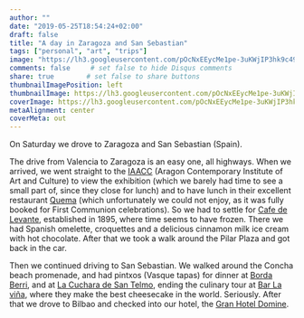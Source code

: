 ```yaml
---
author: ""
date: "2019-05-25T18:54:24+02:00"
draft: false
title: "A day in Zaragoza and San Sebastian"
tags: ["personal", "art", "trips"]
image: "https://lh3.googleusercontent.com/pOcNxEEycMe1pe-3uKWjIP3hk9c49Eupow4bYDTIcLwGiEW69BbBEQ6nHt3_b--kcJfZ7J6HbJ0qacForOzGu33FFTVL7NWlOzoi0qKtYTFNpnk5XMaRms0z9apKxag-MxeCVf7k-xs=w1920-h1080"
comments: false     # set false to hide Disqus comments
share: true        # set false to share buttons
thumbnailImagePosition: left
thumbnailImage: https://lh3.googleusercontent.com/pOcNxEEycMe1pe-3uKWjIP3hk9c49Eupow4bYDTIcLwGiEW69BbBEQ6nHt3_b--kcJfZ7J6HbJ0qacForOzGu33FFTVL7NWlOzoi0qKtYTFNpnk5XMaRms0z9apKxag-MxeCVf7k-xs=w1920-h1080
coverImage: https://lh3.googleusercontent.com/pOcNxEEycMe1pe-3uKWjIP3hk9c49Eupow4bYDTIcLwGiEW69BbBEQ6nHt3_b--kcJfZ7J6HbJ0qacForOzGu33FFTVL7NWlOzoi0qKtYTFNpnk5XMaRms0z9apKxag-MxeCVf7k-xs=w1920-h1080
metaAlignment: center
coverMeta: out
---
```


On Saturday we drove to Zaragoza and San Sebastian (Spain).

<!--more-->

The drive from Valencia to Zaragoza is an easy one, all highways. When we arrived, we went straight to the [IAACC](http://www.iaacc.es/) (Aragon Contemporary Institute of Art and Culture) to view the exhibition (which we barely had time to see a small part of, since they close for lunch) and to have lunch in their excellent restaurant [Quema](http://restaurantequema.com/) (which unfortunately we could not enjoy, as it was fully booked for First Communion celebrations). So we had to settle for [Cafe de Levante](http://www.cafedelevante.es/en/), established in 1895, where time seems to have frozen. There we had Spanish omelette, croquettes and a delicious cinnamon milk ice cream with hot chocolate. After that we took a walk around the Pilar Plaza and got back in the car.

Then we continued driving to San Sebastian. We walked around the Concha beach promenade, and had pintxos (Vasque tapas) for dinner at [Borda Berri](https://www.bordaberri.com/), and at [La Cuchara de San Telmo](http://www.lacucharadesantelmo.com/), ending the culinary tour at [Bar La viña](http://lavinarestaurante.com/en/), where they make the best cheesecake in the world. Seriously. After that we drove to Bilbao and checked into our hotel, the [Gran Hotel Domine](https://www.hoteldominebilbao.com/).

<script src="https://cdn.jsdelivr.net/npm/publicalbum@latest/dist/pa-embed-player.min.js" async></script>
<div class="pa-embed-player" style="width:100%; height:480px; display:none;"
  data-link="https://photos.app.goo.gl/4FURyg38UE61LEzG9"
  data-title="63 new photos by Jorge Cortell">
  <img data-src="https://lh3.googleusercontent.com/_w96iZFIkoQYeIwXlrgC4dQjtLTa5obLNHgOJjKjBf4TbmjPo-eD8vHMX1yrTn5fYW61eBV6skfIRRHdfe3GjKeqPXq651IwW3f6gAN3nnpaxHPz5BoIq0Ly5NRUFcnde_Otmw4aB0M=w1920-h1080" src="" alt="" />
  <img data-src="https://lh3.googleusercontent.com/RBbHSvAy6HtZTgi-5F5avySmnU_CeM6IyHkwQ9UW-BNQhoGoZkVe2orOQg-8VmrzazHBYZ1p07eJqFI5pwRm2Oa6eFT76K5_wpBlKgatn40tu1PUTxxRhpyjvjs5oFhXCCUpXlbgoes=w1920-h1080" src="" alt="" />
  <img data-src="https://lh3.googleusercontent.com/IFDrxAyMAg9EMVJmZdX_ZGY66yi4Vx6mLPeFkaIEmsNjWQv_0Ljwdow85And_dP6RyEjKpL10EQHs4RL3DB8O7FoVwn-Ef0JZjG-T2eCFql3pj60LRhKQrtQ406Y_g_y5erbXiYdrVw=w1920-h1080" src="" alt="" />
  <img data-src="https://lh3.googleusercontent.com/N9uGhZUXlgDb3_qf01-j58o--mZiiG54l2oqTfuzMiFc76UPMKpctkkllXiFEb4hIkno7SPPm7X3vq6opeYdpb4u8Dl1yptF80qaDvihPd5EqyGnumc3B9nzFzq75D4Wep_-BOty-3M=w1920-h1080" src="" alt="" />
  <img data-src="https://lh3.googleusercontent.com/R2QUREkSAa8yqoiGBu7rTwWlstC0eayqjmebYynzidMcgcTew3KmOat9bbvsYlJ30OWJf82wctZOIrq71oaxXtvRx_AxbHwb9MYN1pr0giDdwDYBST612LB0Gel0VRTgtPr7N_CKtJU=w1920-h1080" src="" alt="" />
  <img data-src="https://lh3.googleusercontent.com/NutoU9mqz98at6R58LRg5hZlxrik0Dq0xGYKlyu9i-hdJKVjltrCw93qk0l5t5YnRKMORLY_8mCVEewQzJqjeJhxUT4c2odt0c6yScGzh8UH3xNvxe2AYdj3bliYV2H4_XR7K-62AYI=w1920-h1080" src="" alt="" />
  <img data-src="https://lh3.googleusercontent.com/zEHE9UWu1Xwe4R2lvx0CiGeehO5uReIddZfNCehRqsBHed7YOXcZ8rSJUlbwaveh5GkrUoYvQ_i6ujhifZQ_W9TERB-5ntyoSQdK04-YB_KZzp1fthAmADgq2NU07NgIlWNhDnvpHlQ=w1920-h1080" src="" alt="" />
  <img data-src="https://lh3.googleusercontent.com/KQXB1BWvTnKTJtYTiHab0-_RgfMyp1Xg1Yr3bDoZnFIlgl5md_faqdSEgftzPvhE5sHq1aiem0w7Z6kNSD75vCXNoQ0XIrMJZY0sbOtRnp3USQ97Vp9ys2Prk5W3_oEss6R65jxedZ8=w1920-h1080" src="" alt="" />
  <img data-src="https://lh3.googleusercontent.com/x1ECAvEQH9FW7gSCAzxYuKC5Mh_3peggoPU8QGEqO_s34fdkXO_vLEmknGUmy4_x4o6dNmhI_dq5EjkDfV2c9s2069HB0tpNTdysb5Jd6MnyuNSCj4A3zTfpV7U2IvjVcqilh-Hy4CA=w1920-h1080" src="" alt="" />
  <img data-src="https://lh3.googleusercontent.com/PLUni4s5636XRPaVrovAMkQMt8AcHQnBT9DQ_OEnXM3QA6Yu7a5qP5hMdRhaL5K13qQPJ2wnC0u1U2ngu6reQHocIGmnYYbpvhSeYNAKMIpk87fT2LLbJL62iWW5QDoSaB0jtHkZ_yw=w1920-h1080" src="" alt="" />
  <img data-src="https://lh3.googleusercontent.com/5j_O3i8HsZ3Er76fvBGrlZ4Rm-ArEu6p1_ezeOEhwB1t0OA329Fy0nOSc7d9S5a4DJSQ9V0ciADtONLcUCXO0LhpJl4vqhdlY98hV7Sr_cpop2kkHUfr5Vc5U0gAZ1WvDAdHisQLsqo=w1920-h1080" src="" alt="" />
  <img data-src="https://lh3.googleusercontent.com/0zSynT2ETWPMQMr7kOi3wz-m0WitRKUQA0Nz1nI-Ozxsm-pwiCFLYiv6BjRGBB_QQvq5K_fBBoPVarURc9vEIFqqe-fdSC1xgEOU3Jt1JvLq6Xd_LQMx6coFrWSXlcOiHPxoC8ZBMxM=w1920-h1080" src="" alt="" />
  <img data-src="https://lh3.googleusercontent.com/1_Wy0tmbcd1WF6dDJSruMFXsOVWFwNWgnjchQ_O6ixLCBHSKZxouCbkHzLgzSRCvmOmlWqnz8rg2poo9SwraRtmp2V6snquZbwDjkpMA9QUvCQ6NLg0JGmlM-316OvCAVrMyHvccX_4=w1920-h1080" src="" alt="" />
  <img data-src="https://lh3.googleusercontent.com/uFPRe_qZBw6iGJYnc_elBA8tdChgQcvp7JyDUkzKMT94_gWxKxHx2IkeRDRwOLJKi6QSR76sUtHFSwWPts5vuY77Wp6cNGuH2M-J8vBi5zC0WaSrtC9NAH686UnRRFXbYOs6pM5hPi0=w1920-h1080" src="" alt="" />
  <img data-src="https://lh3.googleusercontent.com/uKrmNP_oP5pdB8Fbj90xMPX1Dva0gp2954mRY-RypDwi23UURIsj5g_NsKYJP0Jb06R96V0G-ScJ07TkeeIx-0ALYx9EZ6_qXsM0lefntCb_duQlPWZcJkO0CYZIRR9kk4xxofYIuP0=w1920-h1080" src="" alt="" />
  <img data-src="https://lh3.googleusercontent.com/m5CKmIeecOQgw0RyeeE5JT-uMBCV6nTAL2bWAiORoDtcNSpoWVKAoWq0Ht2YEzC6CmMw9HWynHnU4PAjRcQBAOfpFQoEHpxX9pVScifuR42mLeBEJSc2dlIp5SbTRoS_c0wLh7EmMMc=w1920-h1080" src="" alt="" />
  <img data-src="https://lh3.googleusercontent.com/Hk3qeN22AGR0zwDQ0w1IQH7BlCS1ywFR8kMwbr_BlnwcNW7cMu6yFR3ck_ENlcD4_SB0QlXX0Di3LVzubJNaEAnK0crzMRCbbUK6MXYKp2P_WMwmc4Jy8lEan9nwqBUa_9fEpv3qRuQ=w1920-h1080" src="" alt="" />
  <img data-src="https://lh3.googleusercontent.com/TndN1wUzVufQU86uaXCstQQNw9ezwykK-IO3xqiDJK6xLHVIwglqONu_WSDzlkzKC9anRAeC60RN_lq457zrW8Co3_Cw05vkDCvp-tMc8jkN6wu3ZE4fIryyxVFeQEwLJBqR3pZIbqk=w1920-h1080" src="" alt="" />
  <img data-src="https://lh3.googleusercontent.com/IYc-tSS50f9v4JiAdWceedbD55XgmK7bBjW7MpRaKK28zz2J-zX4RU-diyQOB1NSrB-cJubAAV8twVIbYJ8SXq-Ow4K8G8Xrw0FF5tH5MGcwl6R3eOQ-eDr278wA_Jbug2Mdi84IP8c=w1920-h1080" src="" alt="" />
  <img data-src="https://lh3.googleusercontent.com/wcBxcwKc1wZITfI4y3viuK_JIUQJllqOyQPoOUj9MDRsYzpKjPC66j0Xs_owgwIML7YRSZRmLWqCjYQ2pKaPW4pobTBvGfs9n29oncCOuvX1_i9ilZIpak3R7m004F48Sy5XKJDeof4=w1920-h1080" src="" alt="" />
  <img data-src="https://lh3.googleusercontent.com/1THhQykeb1uuGAfZQ809Dx9YwBZjzuIewk0VUcBfVu56Suo9_rrHMVU1VjrLBgoBqx-Dk8x_5chC20TQ-ivG1gYM9fgqbUR5HTiqgV9ozgXoJBT5fuLzi8HhEEu2opPHfKn8lW1DGFI=w1920-h1080" src="" alt="" />
  <img data-src="https://lh3.googleusercontent.com/UYQWywfhN0M7KHIhaoFLPidDJDb8MMnIrR5u-WPeamuI5F1Tz90R629XKX6_K1oly6fAJp1eq1ytyusMhYFL9FfzZfCusAC7XvV-MPJmAb3UP5HVLmCRTt9UItrkt5o3ioWuH-YMPuM=w1920-h1080" src="" alt="" />
  <img data-src="https://lh3.googleusercontent.com/Yhjhg4YVjlog4yYp8w5EvkYHkTZm4-z3Ud2ouvtMeor2nbUeflJgJ7MYoHRRw59mK_LenvAuS8JjCHyZs2Une4WdaY1FW_tQLN4F9MK6Y0wC9kCVDq7Zq3XtR1w6AwBM_jq1AnRmQ04=w1920-h1080" src="" alt="" />
  <img data-src="https://lh3.googleusercontent.com/etUc7_UXtMdSY-GK5R_BPr1XlQqvg4Ee9LzLAoqjxunkpj2Wqh1MgSuxsfR1EwgD_TnzdhS0K4QStZIi4lCmwcLb100nYxnAf8K6rvsDgol4EX8GO_G2ukqDOuiKo9W7O9usiDM6pbc=w1920-h1080" src="" alt="" />
  <img data-src="https://lh3.googleusercontent.com/S4I44yWTk6O86J-msIKtikwo6acHRS0rqS4svx7Zz6cuK9Vqh-CgC94DKTcVDy8rCLwFqQZui1mfsLkfyf3VqZTR5Pu5lTRGiIN9ttxvyyT2-LjKBBYC4ubolN-djAaKM3wvN_nsoh8=w1920-h1080" src="" alt="" />
  <img data-src="https://lh3.googleusercontent.com/y8QJwKvr6sU02_ixppv7kPb7mZKDO7fRrUGbWZqBW-roD6HfneJYZ_v8SQAEs7mdgfFESgUzkMvkEMQzmAF504DYXAla__yNGPH_gIISBfJO0cVGfKBBhOTp_0mHu0DQ8JXngydaY5A=w1920-h1080" src="" alt="" />
  <img data-src="https://lh3.googleusercontent.com/22tSd_1MZ9zyOIYMwrwrcloecJc35VTGOwUVGGrFLDnd5rMlg_7YOhB5hMHYfuWvcX131p0B07oSww6fJwEEqRgPLV2DdFgCP4TgKNKGDMvqW9QB2hBaENIV__VrE-MUaKiZtc73SHA=w1920-h1080" src="" alt="" />
  <img data-src="https://lh3.googleusercontent.com/T8a7qzpsFG_IUqGvClk-CRADTrAolsl4YRaSmKOPoy8eId-is39U_Ug_6wr39ooPbrThWgxSscfoqBzZtqSnjZa1wl3YBMbhvEdzC7-9FfwHNdCWNDpYhejcYKMgoJwr_iym1uBs1Cs=w1920-h1080" src="" alt="" />
  <img data-src="https://lh3.googleusercontent.com/Cu9jOO1v8InyiyCa7FUWlVHI7olmaaClDtAf7Cr4Hj1SL18aHSm0XLWE4XJCU9YRB1GW_G1X0Jptcp7_yO0bajZ8uQF_z6Xy5iMod1dvndRKz3U_2xriaVsf-UIdjICmPUrRn1lAmR4=w1920-h1080" src="" alt="" />
  <img data-src="https://lh3.googleusercontent.com/AuRal2Rspj64ju-Doc8qbXZ8v6gVCnWkbjTaYnzdlIL3tM1FGlprXThNbZuOnEfysMjq4YeysIcOpuQzDGe0pXRNo-p2RbQQQUto9GOWsEcsKPzetWx3u-A5MGfdNFswxFcXyRQog9E=w1920-h1080" src="" alt="" />
  <img data-src="https://lh3.googleusercontent.com/c-z2pBiDF3gTtbL--czOjoQx2H0dYlh2jFsoQrpkyJ8N1OoLbCJZ8fzxte88RyiZmvX5EGk-9VWZB18FoxxQUoT8lUkI96744kbWMuNsINOp-3MW36Yh75wYoEOEBIdSqAD4umzxzlQ=w1920-h1080" src="" alt="" />
  <img data-src="https://lh3.googleusercontent.com/itKHUvWzfQqJxlFStK4Lv8c70zJBx4EswZK0hmzAbbjS_fUXjBLKu9GfySN1W71sXGB3_JPp9j5zjkH8zog02n0M6bTf0AItDAuQGUxpvl5QPnvx-KwNQvqI3dFyyYQqjsf6cg-4h2w=w1920-h1080" src="" alt="" />
  <img data-src="https://lh3.googleusercontent.com/4YHKJDtu5dxSvxvlS5SSUX6l62JtG15WyYThYWseOFwF2FEhKgfFxYxRIp1N0qCQoagPPTugXIikt7C_WPpbsmiaS3FNKj24cKBqL-qHTJYvPFo2w8w1PwWnR6NHfvMSAF40ScLbTtE=w1920-h1080" src="" alt="" />
  <img data-src="https://lh3.googleusercontent.com/k-Gb-fTSpQ8dkUczaOD9LMhKy-r93jUPzSvBW49ibh4IGLsHVuWRTjiZDVpL-_FQFO__vMAMqWo3E2issEwCRfbbyFxYFM7v_r5RvkPsvjBy39Gl7pFTdaGvtXuFZba1xV1HvHYLKK8=w1920-h1080" src="" alt="" />
  <img data-src="https://lh3.googleusercontent.com/Ed1JQAoA2OGT-VSgsZtSaxfo-mep920K1M8T6Hzp9Tff3sFt6oUFD2Sua9HGI43YJaPXlcXIJap6TeKyQPXlqQ3r1Es81phwqiDUKgNUPGtUvq-P9fIaufFrkK-mijwVDpVxzgGt-l4=w1920-h1080" src="" alt="" />
  <img data-src="https://lh3.googleusercontent.com/wd9FbK346Dxr3iYQfkmbLRW0aUs_BnhlfEWuqAnYlB-MzsORkvpdQhaixlyVPoLBRydrPuofCQtY2W8pPHkJEFSGv7bSINNA5NpJCiqqHUR_Vhf2KOOc-iFoZiQHFN5M9h5jFRo9dic=w1920-h1080" src="" alt="" />
  <img data-src="https://lh3.googleusercontent.com/lvqDxvn6uMUKEpn7AHPt4HYBck2LgjWiaB1yNpUIxp2Q7EJ647VC9Hvj9eGPTlNZ9jQk6ivXaOuKqzqBu1ZZ4pyMSe9wUX2aHMXzwjTMLXmLtGdP6XdizB-6tdHrwfCQEjiOUJv5HwQ=w1920-h1080" src="" alt="" />
  <img data-src="https://lh3.googleusercontent.com/XhGC0cGaMckIxuhpwhWYa7WEV10AAddcZFUeDuAcQeO-sHOgz1HAdr2w0nBNlyxbna-m0yRun0ZNCdj0f_olAOncRte0lvr0csT_Ii2o0w3-PwXVRVwGMZXv9NcSda7hjHG8NaF5FU4=w1920-h1080" src="" alt="" />
  <img data-src="https://lh3.googleusercontent.com/uWhr3v86B0MXOt9vuLKaOA9JXdFRIU2eeJ8az-0h3OpCzUVMhMrHAxoMZ9MTx2WOWW20SugD5KjYVO_IENiWXOjj9PfoG7vmhxrBhhbcEu5I_QxtLXQzgmwnFdii6aISEpzXDo_d1LE=w1920-h1080" src="" alt="" />
  <img data-src="https://lh3.googleusercontent.com/edpr8A0xkJw-ADSxelKlc5-GWAghO3VqpnXud6XXNYY3iS3VyeX72J7VK4qVznzHkBiraTMYtUXx1gfHi-fvDFwMOIJg-_ZTDLS2_Dm0n_nKo5eHNiezvW-EITKB6ZAA6ca-O1-IQ7A=w1920-h1080" src="" alt="" />
  <img data-src="https://lh3.googleusercontent.com/o3zHctkXX484ydWZkfzquQz7t-ACi-SOJBlYlk2RGjeApNWcCBQvDTRpepJ3UJSZs3dOzNSIBdUAhd-M5GOjNIg3M3HXAXuu9zmyfbkuzKg7ltUVmPy5qOvvBbWDNg1DoX6YlYzU2pw=w1920-h1080" src="" alt="" />
  <img data-src="https://lh3.googleusercontent.com/oLGPt77nB7ZvKO82lpW4J0BB48sBt3SI5Z7XjDUIW0XsB-d7fsscuzqGsyxe6RAIjDm6nnLjmmyAq8l1Pb4Z7xmeaFcg1hrd8Dypz0rrYZ3gaehxN-CXKWZk9IF8Q8ZceVTyUuGyusY=w1920-h1080" src="" alt="" />
  <img data-src="https://lh3.googleusercontent.com/DGxNELXYA2JrLXaBgiqFEwQwzU7GohEMU4mWllC6CPkEHuqfOcideG72127Qi3eRFlbMF1ONIjhOQ8al_OA6XvkL7Z4KriMF8UsWqi3kMT3CC5iOmcPUG6ElcKD3IAQnO2xE_htfSKs=w1920-h1080" src="" alt="" />
  <img data-src="https://lh3.googleusercontent.com/SplY2iCpnIUW9pHo05TD9ktEzDMsREExgl6HPKivpW3NP_jGClTrpVqB-KIXrvijrnh9e-7fQSp36i3-b4-TF5qKXNTPqQxgzDGGC_eUOS-Tv_3TnTw4yFzu5Z7vm3gyVmJAUZYs1AQ=w1920-h1080" src="" alt="" />
  <img data-src="https://lh3.googleusercontent.com/YJVA-33M5JxVVAkjMHxh3RckHih6KrH9pzugCYNdvKaEW_r8XVGoxCc2G0P0Eb8dzg3TnbzlKYxCcL1rTg2w-rW04Icly-UjmsSRxtkwv89h62iO6Qc-AEIokih90gzRgAxv_IcECBk=w1920-h1080" src="" alt="" />
  <img data-src="https://lh3.googleusercontent.com/GJ7xtNffptskWTcKXbiHYjvIdHvKvyo0NTmjCl59R63rWUCW_87ciWJafJ_6lIGYMHIyyWSyull4OymsdSoUKy0NvYnKG5NpszI_Z6lw3GK9I-FoeeW8Cu_ZDr-YBEF3gF3zHyfpyvY=w1920-h1080" src="" alt="" />
  <img data-src="https://lh3.googleusercontent.com/2gW3lRcA1ohdrzJ7yAJXVgh9mJYvn-oT60DNqqP_OSwzYAoKHGgwfx9Txc-O6eg1dXEDlGpGd7OUZjvzxTY45PbLZyA6TdP3XNqoJ9JY6aNoM-Kva6xOI9YOLZCQZ_YobI0K2YAXJMw=w1920-h1080" src="" alt="" />
  <img data-src="https://lh3.googleusercontent.com/LFXW0dc_6E7TVhF0vfiN0CnKviNEWCTv0bgzcFhG5jdQXW3P8rtSN98JGL1pohCEi4eYA2s18kpPCQoZr41Ban9VUI7Cb_N-dmJlub8zVs8xt2DUcshA6_SufeF3fktEv59cL13VTpE=w1920-h1080" src="" alt="" />
  <img data-src="https://lh3.googleusercontent.com/bK5IFOYJzXwTLIKzdqwMTUNsbi3KavMTAQLK9hJVY17ASYae5LW-x8Uu43djl3-BhyXwiRVpGE57Oe3MTNesUpDOFiXTvOb2ggMIRBfrxnRdmM8qZgt18dQyMTTu6BCDn0upbR6Fzh0=w1920-h1080" src="" alt="" />
  <img data-src="https://lh3.googleusercontent.com/40W1u7IS0KccdxZRQ9VQJzxuReagh9YUVByE0BUeXT2oC2D_4g07XNbvNZ82aV9vsiWgUdfNF2P8xDGIZPfoYwybZ6yS7sg3TL-ZnYNpzPsyFKM9QT7h3WVsslRb1fY2La6iziI15mo=w1920-h1080" src="" alt="" />
  <img data-src="https://lh3.googleusercontent.com/yPV1e-DN0SlaTYSU0MZvKalD3nHKwqk9Bk2uqqrWZIKhcFakKl8Y98ZN-fugLjDUNvxLq2AyYCPEz1SDM1efHqyoDRWnd0mEXOS789iiKPIvPjdI1nkvvbJp7PQ1Q7bc0us5CA6CHpk=w1920-h1080" src="" alt="" />
  <img data-src="https://lh3.googleusercontent.com/61BYQRwmp33Uw3iScCx-qqf50TEZ9Nn3T5c4YXZEI2QIiUYo2NNFTTtZsekh_sNmRqqilz56LderP8OVg5vKkdGHLXPznEELt65Um5D91V8g3rTwMfyBIyabn6ksjA0yeRA1hzj2nDU=w1920-h1080" src="" alt="" />
  <img data-src="https://lh3.googleusercontent.com/MimKHr3AGWrtAnll9ZNqTH8o7Ti3DHrb4eekaWROHnpiWPEXQgxHaYmmPy_D_td7rYE94p40OJfSZpJxFhA60e62SILXThDOiMZ7ovqdWn9hOBpsZqUvYkEj6-k6sLc_jTG0t5lwvyY=w1920-h1080" src="" alt="" />
  <img data-src="https://lh3.googleusercontent.com/-xpeQ9m2zw3hB8gioRecWplArLElv2jLOxsvY4lazEynrndLAnX0r2Jv48aUxJU827z-eul8dfcudSLup1U13Dy1r39xNNq6dVMhuZAVGkGEBoyL3qUcXPLO6qG7I_IMuyruR58s-6U=w1920-h1080" src="" alt="" />
  <img data-src="https://lh3.googleusercontent.com/xKliZocMbgiYGrWjbvJKkT_GNzLTH7qeX7Bp1ubdo6kOgZeBPgEOqZ5HxUfKot6CE9J20iQ-VqgrLDUzyKQfqE7h8Ar_eYQtwobVOPO_E6lA05lrA3mjJEBeERpz-PwRXr4d18IS_Y8=w1920-h1080" src="" alt="" />
  <img data-src="https://lh3.googleusercontent.com/j8tgLng-7mqPh0BfguXWPuV_SKSs-BSQyHkmimPgCQWY3bDnFcmvSIqOTo3sRYX7j5qao_5fQ-QLkkou2UCMpZwvj3odOk5CzP8BCBi4WlE6BGklsQ9wPhvfY2qB9d3Gy6JwVZz_mrc=w1920-h1080" src="" alt="" />
  <img data-src="https://lh3.googleusercontent.com/hTCElvhqBmdfJc_k8pqScxI-j9O8IjD9JsIS1q1aEcfVoeFY1IPQi60VB-q1QWoHLhsCO_G7iV8kjymci-ZN-1RO0mtKst8C4FeaTdY_ehXZnr-2xxVYee8xckZg1OdXPD2j8cAGJq8=w1920-h1080" src="" alt="" />
  <img data-src="https://lh3.googleusercontent.com/HOIaUhJW6nQVgK5ZFFtfHGtVzdFMxTbX_ioRWgLBQAXZ7Sg-Mtd0KsD5q9-G9DQ7UIoo16MuqXkIcAct3HfCoIxUH0zBPkAWn2yeVnqoZRtynPLVew-qOuQ64J3Zi-gbRYTDJ8tVQ48=w1920-h1080" src="" alt="" />
  <img data-src="https://lh3.googleusercontent.com/fl3MEZb3Mm0AeLj8FnTwsu2ERyt_WOO4pZUSHl9ezi8TAUy1LJngjXK_s234PtWq15mqc035TFLAri3eBdSo5YmJ7YRFM6KmMKhloDdaS4ysvLFqc7GdVg_N05D_cUObUiIM1xjIvqk=w1920-h1080" src="" alt="" />
  <img data-src="https://lh3.googleusercontent.com/alQ2ZeSExgvJhcpqnyCQCcCjofM8bDpPKkKXasWvIdzUyggJv7-sf9b-fd2kCDMcUkK04Hh-l6wtEviDo0yYkXEw75wqAYlUkWNcSFll7BD-1WYyAb61ET8qTgydChJjrtqXuUhUqgQ=w1920-h1080" src="" alt="" />
  <img data-src="https://lh3.googleusercontent.com/7VDs5O-F453nO-P3r6SRzzeP4TspWbJw2chZE2PbiIfsVo7EyuoWu4mSNxrPyp3qYggLBrBL3Zyqgs8hdaCEf6toINi1b_pDLDavtyV1Dp1tUKNxjm9XlO91xGB6R2PI6esqtygatsU=w1920-h1080" src="" alt="" />
  <img data-src="https://lh3.googleusercontent.com/FxrSaIreTEZ_Sa2SyoDZJM6Ia8XaZ1JZCCiIXM6GM8-CLQ7HuEDv38c4klfQRthqwa8_ipSsJDpJlGhqgoFVmIzHWKp_K3TQVyxzW39eq4iC9GgRAR7inExzOj2eZgilZX98LzpkrVM=w1920-h1080" src="" alt="" />
  <img data-src="https://lh3.googleusercontent.com/JEY2fPXEVrGK24GACP2t2TJVHdYR2PLSrUe0S8jrrMlodEU2xnCzQH4PgKVJ2db4PZg6xQuS_uDP1uW8hDRbcnglCbnLVCd7p18F_xCEMyflZWq21-Aue3_yurOlxpomxN4WLGnY8qc=w1920-h1080" src="" alt="" />
</div>
